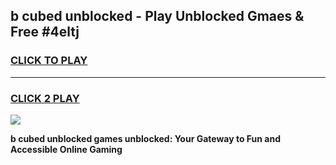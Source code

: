 
## b cubed unblocked - Play Unblocked Gmaes & Free #4eltj
<h3>
<a href="https://news.freeplayer.one?title=b_cubed_unblocked&ref=26F">CLICK TO PLAY</a></h3>
<hr>

<h3>
<a href="https://news.freeplayer.one?title=b_cubed_unblocked&ref=26F">CLICK 2 PLAY</a>
  
</h3>

<a href="https://news.freeplayer.one?title=b_cubed_unblocked&ref=26F/"><img src="https://clearcache.store/games.png"></a>


**b cubed unblocked games unblocked: Your Gateway to Fun and Accessible Online Gaming**
